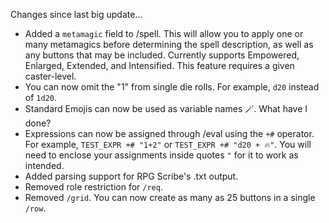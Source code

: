 Changes since last big update...
  - Added a `metamagic` field to /spell. This will allow you to apply one or many metamagics before determining the spell description, as well as any buttons that may be included. Currently supports Empowered, Enlarged, Extended, and Intensified. This feature requires a given caster-level.
  - You can now omit the "1" from single die rolls. For example, `d20` instead of `1d20`.
  - Standard Emojis can now be used as variable names 🪄. What have I done?
  - Expressions can now be assigned through /eval using the `+#` operator. For example, `TEST_EXPR +# "1+2"` or `TEST_EXPR +# "d20 + 🔥"`. You will need to enclose your assignments inside quotes `"` for it to work as intended.
  - Added parsing support for RPG Scribe's .txt output.
  - Removed role restriction for `/req`.
  - Removed `/grid`. You can now create as many as 25 buttons in a single `/row`.
